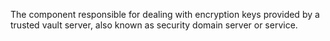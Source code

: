The component responsible for dealing with encryption keys provided by a
trusted vault server, also known as security domain server or service.
